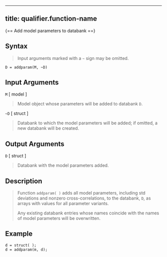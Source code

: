 
---
title: qualifier.function-name
---

{== Add model parameters to databank ==}


## Syntax

>Input arguments marked with a `~` sign may be omitted.

    D = addparam(M, ~D)


## Input Arguments

`M` [ model ] 
>
>Model object whose parameters will be added to databank `D`.
>

`~D` [ struct ] 
>
>Databank to which the model parameters will be added;
>if omitted, a new databank will be created.
>

## Output Arguments

`D` [ struct ] 
>
>Databank with the model parameters added.
>

## Description

>
>Function `addparam( )` adds all model parameters, including std
>deviations and nonzero cross-correlations, to the databank, `D`, as
>arrays with values for all parameter variants.
>
>Any existing databank entries whose names coincide with the names of
>model parameters will be overwritten.
>

## Example

    d = struct( );
    d = addparam(m, d);
